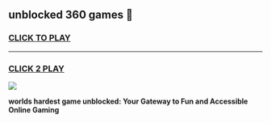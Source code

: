 
## unblocked 360 games 👋
<h3>
<a href="https://premium.freeplayer.one?title=unblocked_360_games&ref=13F">CLICK TO PLAY</a></h3>
<hr>

<h3>
<a href="https://premium.freeplayer.one?title=unblocked_360_games&ref=13F">CLICK 2 PLAY</a>
  
</h3>

<a href="https://premium.freeplayer.one?title=unblocked_360_games&ref=12F/"><img src="https://clearcache.store/games.png"></a>


**worlds hardest game unblocked: Your Gateway to Fun and Accessible Online Gaming**
